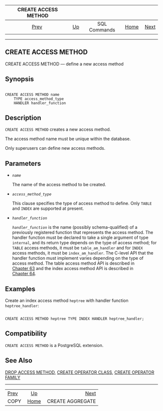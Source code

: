 <!--?xml version="1.0" encoding="UTF-8" standalone="no"?-->

|      CREATE ACCESS METHOD     |                                        |              |                                                       |                                                      |
| :---------------------------: | :------------------------------------- | :----------: | ----------------------------------------------------: | ---------------------------------------------------: |
| [Prev](sql-copy.html "COPY")  | [Up](sql-commands.html "SQL Commands") | SQL Commands | [Home](index.html "PostgreSQL 17devel Documentation") |  [Next](sql-createaggregate.html "CREATE AGGREGATE") |

***



## CREATE ACCESS METHOD

CREATE ACCESS METHOD — define a new access method

## Synopsis

```

CREATE ACCESS METHOD name
    TYPE access_method_type
    HANDLER handler_function
```

## Description

`CREATE ACCESS METHOD` creates a new access method.

The access method name must be unique within the database.

Only superusers can define new access methods.

## Parameters

*   *`name`*

    The name of the access method to be created.

*   *`access_method_type`*

    This clause specifies the type of access method to define. Only `TABLE` and `INDEX` are supported at present.

*   *`handler_function`*

    *`handler_function`* is the name (possibly schema-qualified) of a previously registered function that represents the access method. The handler function must be declared to take a single argument of type `internal`, and its return type depends on the type of access method; for `TABLE` access methods, it must be `table_am_handler` and for `INDEX` access methods, it must be `index_am_handler`. The C-level API that the handler function must implement varies depending on the type of access method. The table access method API is described in [Chapter 63](tableam.html "Chapter 63. Table Access Method Interface Definition") and the index access method API is described in [Chapter 64](indexam.html "Chapter 64. Index Access Method Interface Definition").

## Examples

Create an index access method `heptree` with handler function `heptree_handler`:

```

CREATE ACCESS METHOD heptree TYPE INDEX HANDLER heptree_handler;
```

## Compatibility

`CREATE ACCESS METHOD` is a PostgreSQL extension.

## See Also

[DROP ACCESS METHOD](sql-drop-access-method.html "DROP ACCESS METHOD"), [CREATE OPERATOR CLASS](sql-createopclass.html "CREATE OPERATOR CLASS"), [CREATE OPERATOR FAMILY](sql-createopfamily.html "CREATE OPERATOR FAMILY")

***

|                               |                                                       |                                                      |
| :---------------------------- | :---------------------------------------------------: | ---------------------------------------------------: |
| [Prev](sql-copy.html "COPY")  |         [Up](sql-commands.html "SQL Commands")        |  [Next](sql-createaggregate.html "CREATE AGGREGATE") |
| COPY                          | [Home](index.html "PostgreSQL 17devel Documentation") |                                     CREATE AGGREGATE |
